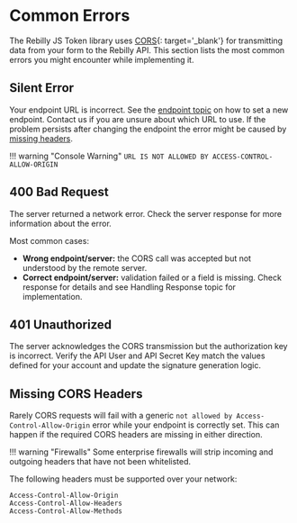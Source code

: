 # Common Errors
The Rebilly JS Token library uses [CORS][goto-cors]{: target='_blank'} for transmitting data from your form to the Rebilly API. This section lists the most common errors you might encounter while implementing it.

## Silent Error

Your endpoint URL is incorrect. See the [endpoint topic][goto-endpoint] on how to set a new endpoint. Contact us if you are unsure about which URL to use.
If the problem persists after changing the endpoint the error might be caused by [missing headers][goto-headers].

!!! warning "Console Warning"
    `URL IS NOT ALLOWED BY ACCESS-CONTROL-ALLOW-ORIGIN`

## 400 Bad Request

The server returned a network error. Check the server response for more information about the error. 

Most common cases:

- **Wrong endpoint/server:** the CORS call was accepted but not understood by the remote server.
- **Correct endpoint/server:** validation failed or a field is missing. Check response for details and see Handling Response topic for implementation.

## 401 Unauthorized

The server acknowledges the CORS transmission but the authorization key is incorrect. Verify the API User and API Secret Key match the values defined for your account and update the signature generation logic.

## Missing CORS Headers

Rarely CORS requests will fail with a generic `not allowed by Access-Control-Allow-Origin` error while your endpoint is correctly set. This can happen if the required CORS headers are missing in either direction. 

!!! warning "Firewalls"
    Some enterprise firewalls will strip incoming and outgoing headers that have not been whitelisted. 
    
The following headers must be supported over your network:
    
    Access-Control-Allow-Origin
    Access-Control-Allow-Headers
    Access-Control-Allow-Methods

[goto-cors]: https://en.wikipedia.org/wiki/Cross-origin_resource_sharing
[goto-headers]: #missing-cors-headers
[goto-endpoint]: getting-started.md#changing-the-endpoint
